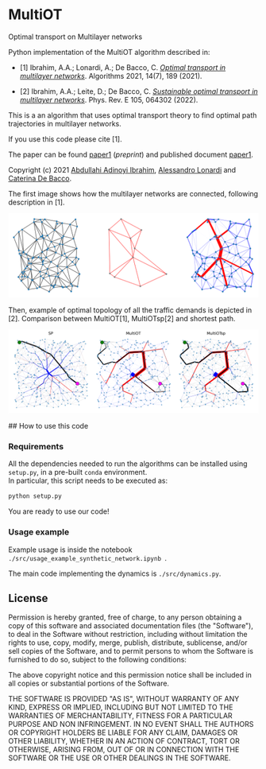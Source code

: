# MultiOT
Optimal transport on Multilayer networks

Python implementation of the MultiOT algorithm described in:

- [1] Ibrahim, A.A.; Lonardi, A.; De Bacco, C. *[Optimal transport in multilayer networks](https://www.mdpi.com/1999-4893/14/7/189)*. Algorithms 2021, 14(7), 189 (2021).

- [2] Ibrahim, A.A.; Leite, D.; De Bacco, C. *[Sustainable optimal transport in multilayer networks](https://doi.org/10.1103/PhysRevE.105.064302)*. Phys. Rev. E 105, 064302 (2022).

This is a an algorithm that uses optimal transport theory to find optimal path trajectories in multilayer networks. 

If you use this code please cite [1].   

The paper can be found [paper1](https://arxiv.org/abs/2106.07202) (_preprint_) and published document [paper1](https://www.mdpi.com/1999-4893/14/7/189).  

Copyright (c) 2021 [Abdullahi Adinoyi Ibrahim](https://github.com/aadinoyiibrahim), [Alessandro Lonardi](https://github.com/aleable) and [Caterina De Bacco](http://cdebacco.com).

The first image shows how the multilayer networks are connected, following description in [1].
<p align="center">
<img src ="./images/example.png"><br>
</p>
Then, example of optimal topology of all the traffic demands is depicted in [2]. Comparison between MultiOT[1], MultiOTsp[2] and shortest path.
<p align="center">
<img src ="./images/allpaths.png"><br>
</p>
## How to use this code

### Requirements

All the dependencies needed to run the algorithms can be installed using ```setup.py```, in a pre-built ```conda``` environment. <br/>
In particular, this script needs to be executed as:

```bash
python setup.py
```

You are ready to use our code!

### Usage example

Example usage is inside the notebook `./src/usage_example_synthetic_network.ipynb `.  

The main code implementing the dynamics is `./src/dynamics.py`.

## License

Permission is hereby granted, free of charge, to any person obtaining a copy of this software and associated documentation files (the "Software"), to deal in the Software without restriction, including without limitation the rights to use, copy, modify, merge, publish, distribute, sublicense, and/or sell copies of the Software, and to permit persons to whom the Software is furnished to do so, subject to the following conditions:

The above copyright notice and this permission notice shall be included in all copies or substantial portions of the Software.

THE SOFTWARE IS PROVIDED "AS IS", WITHOUT WARRANTY OF ANY KIND, EXPRESS OR IMPLIED, INCLUDING BUT NOT LIMITED TO THE WARRANTIES OF MERCHANTABILITY, FITNESS FOR A PARTICULAR PURPOSE AND NON INFRINGEMENT. IN NO EVENT SHALL THE AUTHORS OR COPYRIGHT HOLDERS BE LIABLE FOR ANY CLAIM, DAMAGES OR OTHER LIABILITY, WHETHER IN AN ACTION OF CONTRACT, TORT OR OTHERWISE, ARISING FROM, OUT OF OR IN CONNECTION WITH THE SOFTWARE OR THE USE OR OTHER DEALINGS IN THE SOFTWARE.

